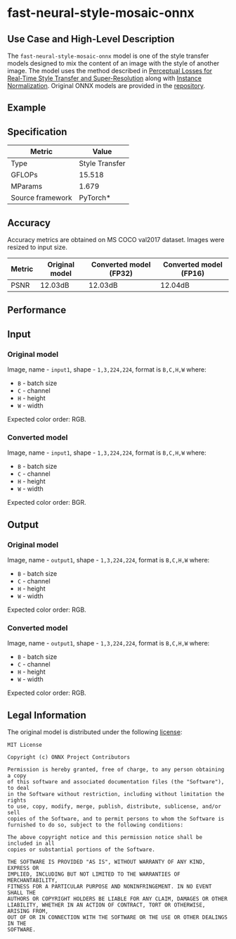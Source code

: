 # fast-neural-style-mosaic-onnx

## Use Case and High-Level Description

The `fast-neural-style-mosaic-onnx` model is one of the style transfer models
designed to mix the content of an image with the style of another image. The 
model uses the method described in [Perceptual Losses for Real-Time Style
Transfer and Super-Resolution](https://arxiv.org/abs/1603.08155) along with
[Instance Normalization](https://arxiv.org/pdf/1607.08022.pdf). Original ONNX
models are provided in the [repository](https://github.com/onnx/models).


## Example


## Specification

| Metric            | Value            |
|-------------------|------------------|
| Type              | Style Transfer   |
| GFLOPs            | 15.518           |
| MParams           | 1.679            |
| Source framework  | PyTorch\*        |

## Accuracy

Accuracy metrics are obtained on MS COCO val2017 dataset. Images were resized to input size.

| Metric | Original model | Converted model (FP32) | Converted model (FP16) |
| ------ | -------------- | ---------------------- | ---------------------- |
| PSNR   | 12.03dB        | 12.03dB                | 12.04dB                |

## Performance

## Input

### Original model

Image, name - `input1`,  shape - `1,3,224,224`, format is `B,C,H,W` where:

- `B` - batch size
- `C` - channel
- `H` - height
- `W` - width

Expected color order: RGB.

### Converted model

Image, name - `input1`,  shape - `1,3,224,224`, format is `B,C,H,W` where:

- `B` - batch size
- `C` - channel
- `H` - height
- `W` - width

Expected color order: BGR.

## Output

### Original model

Image, name - `output1`, shape - `1,3,224,224`, format is `B,C,H,W` where:

- `B` - batch size
- `C` - channel
- `H` - height
- `W` - width

Expected color order: RGB.

### Converted model

Image, name - `output1`, shape - `1,3,224,224`, format is `B,C,H,W` where:

- `B` - batch size
- `C` - channel
- `H` - height
- `W` - width

Expected color order: RGB.

## Legal Information

The original model is distributed under the following
[license](https://raw.githubusercontent.com/onnx/models/master/LICENSE):

```
MIT License

Copyright (c) ONNX Project Contributors

Permission is hereby granted, free of charge, to any person obtaining a copy
of this software and associated documentation files (the "Software"), to deal
in the Software without restriction, including without limitation the rights
to use, copy, modify, merge, publish, distribute, sublicense, and/or sell
copies of the Software, and to permit persons to whom the Software is
furnished to do so, subject to the following conditions:

The above copyright notice and this permission notice shall be included in all
copies or substantial portions of the Software.

THE SOFTWARE IS PROVIDED "AS IS", WITHOUT WARRANTY OF ANY KIND, EXPRESS OR
IMPLIED, INCLUDING BUT NOT LIMITED TO THE WARRANTIES OF MERCHANTABILITY,
FITNESS FOR A PARTICULAR PURPOSE AND NONINFRINGEMENT. IN NO EVENT SHALL THE
AUTHORS OR COPYRIGHT HOLDERS BE LIABLE FOR ANY CLAIM, DAMAGES OR OTHER
LIABILITY, WHETHER IN AN ACTION OF CONTRACT, TORT OR OTHERWISE, ARISING FROM,
OUT OF OR IN CONNECTION WITH THE SOFTWARE OR THE USE OR OTHER DEALINGS IN THE
SOFTWARE.
```
